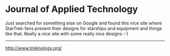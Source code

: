 # Journal of Applied Technology

<p>Just searched for something else on Google and found this nice site where StarTrek-fans present their designs for starships and equipment and things like that. Really a nice site with some really nice designs :-)</p>

-------------------------------





<a href="http://www.treknology.org/">http://www.treknology.org/</a>